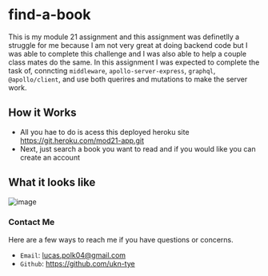 # find-a-book
This is my module 21 assignment and this assignment was definetlly a struggle for me because I am not very great at doing backend code but I was able to complete this challenge and I was also able to help a couple class mates do the same. In this assignment I was expected to complete the task of, conncting ``middleware``, ``apollo-server-express``, ``graphql``, ``@apollo/client``, and use both querires and mutations to make the server work.

## How it Works 
* All you hae to do is acess this deployed heroku site https://git.heroku.com/mod21-app.git
* Next, just search a book you want to read and if you would like you can create an account

## What it looks like
![image](https://user-images.githubusercontent.com/107882232/206668417-a338b5f4-36df-4cc8-bcb9-79d0532ca633.png)

### Contact Me
Here are a few ways to reach me if you have questions or concerns.
* ``Email``: lucas.polk04@gmail.com
* ``Github``: https://github.com/ukn-tye
